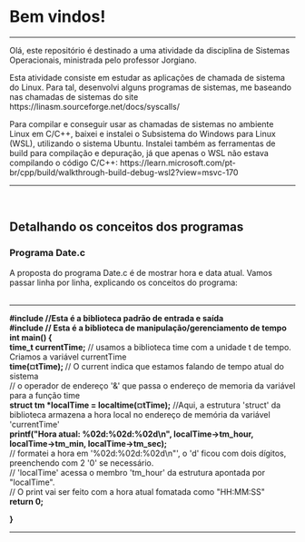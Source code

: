 <h1>Bem vindos!</h1>

<hr>

<p> Olá, este repositório é destinado a uma atividade da disciplina de Sistemas Operacionais, ministrada pelo professor Jorgiano. </p>
<p> Esta atividade consiste em estudar as aplicações de chamada de sistema do Linux. Para tal, desenvolvi alguns programas de sistemas, me baseando nas chamadas de sistemas do site https://linasm.sourceforge.net/docs/syscalls/ </p>
<p> Para compilar e conseguir usar as chamadas de sistemas no ambiente Linux em C/C++, baixei e instalei o Subsistema do Windows para Linux (WSL), utilizando o sistema Ubuntu. Instalei também as ferramentas de build para compilação e depuração, já que apenas o WSL não estava compilando o código C/C++: https://learn.microsoft.com/pt-br/cpp/build/walkthrough-build-debug-wsl2?view=msvc-170 </p>

<hr>
<br>  

<h2> Detalhando os conceitos dos programas </h2>
<h3> Programa Date.c </h3>
<p>  A proposta do programa Date.c é de mostrar hora e data atual. Vamos passar linha por linha, explicando os conceitos do programa:

<br>
<br>
<hr>
<b>
#include <stdio.h>      //Esta é a biblioteca padrão de entrada e saída <br>
#include <time.h>       // Esta é a biblioteca de manipulação/gerenciamento de tempo <br>
</b>
<b> 
int main() { <br>
  time_t currentTime;</b> // usamos a biblioteca time com a unidade t de tempo. Criamos a variável currentTime<br>  <b>
  time(&currentTime); </b> // O current indica que estamos falando de tempo atual do sistema <br> 
  // o operador de endereço '&' que passa o endereço de memoria da variável para a função time <br>
  <b>
  struct tm *localTime = localtime(&currentTime);</b> //Aqui, a estrutura 'struct' da biblioteca <time.h> armazena a hora local no endereço de memória da variável 'currentTime'<br>
    
  <b>
  printf("Hora atual: %02d:%02d:%02d\n", localTime->tm_hour, localTime->tm_min, localTime->tm_sec); <br> </b>
  // formatei a hora em '%02d:%02d:%02d\n"', o 'd' ficou com dois dígitos, preenchendo com 2 '0' se necessário. <br>
  // 'localTime' acessa o membro 'tm_hour' da estrutura apontada por "localTime".  <br>
  // O print vai ser feito com a hora atual fomatada como "HH:MM:SS" <br>
  <b> return 0; <br> 

}</b>
</b>
<hr>
<br>
<br>

 </p>
